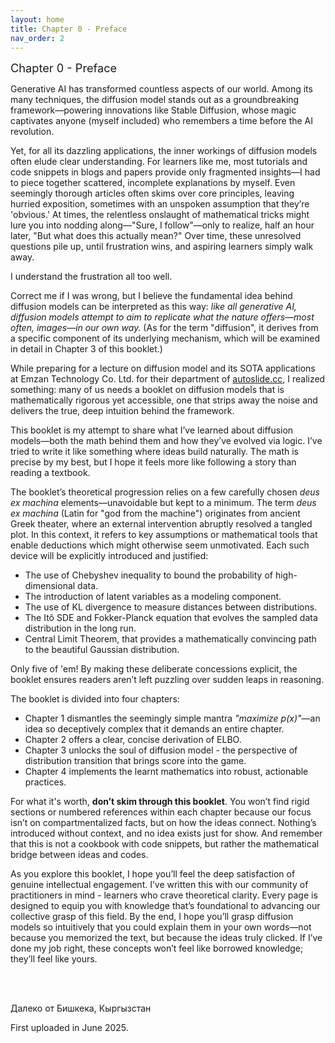 ```yaml
---
layout: home
title: Chapter 0 - Preface
nav_order: 2
---
```


<head>
  <title>A Preliminary Mathematical Exegesis of Diffusion Models</title>
  <meta name="description" content="An in-depth mathematical analysis of diffusion models in machine learning.">
  <meta name="keywords" content="diffusion models, mathematics, machine learning, exegesis">
  <meta name="author" content="Shuyue Wang">
  <!-- Open Graph (for social sharing) -->
  <meta property="og:title" content="A Preliminary Mathematical Exegesis of Diffusion Models">
  <meta property="og:description" content="An in-depth mathematical analysis of diffusion models in machine learning.">
  <meta property="og:url" content="https://shuyuew1991.github.io/A-Preliminary-Mathematical-Exegesis-of-Diffusion-Models/">
  <meta property="og:type" content="website">
</head>

<div style="text-align: left; font-size: 1.3em;">
Chapter 0 - Preface
</div>

Generative AI has transformed countless aspects of our world. 
Among its many techniques, the diffusion model stands out as a groundbreaking framework—powering innovations like Stable Diffusion, whose magic captivates anyone (myself included) who remembers a time before the AI revolution.


Yet, for all its dazzling applications, the inner workings of diffusion models often elude clear understanding. 
For learners like me, most tutorials and code snippets in blogs and papers provide only fragmented insights—I had to piece together scattered, incomplete explanations by myself.
Even seemingly thorough articles often skims over core principles, leaving hurried exposition, sometimes with an unspoken assumption that they’re 'obvious.'
At times, the relentless onslaught of mathematical tricks might lure you into nodding along—"Sure, I follow"—only to realize, half an hour later, "But what does this actually mean?" Over time, these unresolved questions pile up, until frustration wins, and aspiring learners simply walk away.


I understand the frustration all too well.


Correct me if I was wrong, but I believe the fundamental idea behind diffusion models can be interpreted as this way: _like all generative AI, diffusion models attempt to aim to replicate what the nature offers—most often, images—in our own way._
(As for the term "diffusion", it derives from a specific component of its underlying mechanism, which will be examined in detail in Chapter 3 of this booklet.)


While preparing for a lecture on diffusion model and its SOTA applications at Emzan Technology Co. Ltd. for their department of [autoslide.cc](https://autoslide.cc/), I realized something: many of us needs a booklet on diffusion models that is mathematically rigorous yet accessible, one that strips away the noise and delivers the true, deep intuition behind the framework.


This booklet is my attempt to share what I’ve learned about diffusion models—both the math behind them and how they’ve evolved via logic.
I’ve tried to write it like something where ideas build naturally. 
The math is precise by my best, but I hope it feels more like following a story than reading a textbook.


The booklet’s theoretical progression relies on a few carefully chosen _deus ex machina_ elements—unavoidable but kept to a minimum.
The term _deus ex machina_ (Latin for "god from the machine") originates from ancient Greek theater, where an external intervention abruptly resolved a tangled plot. 
In this context, it refers to key assumptions or mathematical tools that enable deductions which might otherwise seem unmotivated.
Each such device will be explicitly introduced and justified:
- The use of Chebyshev inequality to bound the probability of high-dimensional data.
- The introduction of latent variables as a modeling component.
- The use of KL divergence to measure distances between distributions.
- The Itô SDE and Fokker-Planck equation that evolves the sampled data distribution in the long run.
- Central Limit Theorem, that provides a mathematically convincing path to the beautiful Gaussian distribution.

Only five of 'em!
By making these deliberate concessions explicit, the booklet ensures readers aren’t left puzzling over sudden leaps in reasoning.


The booklet is divided into four chapters:
- Chapter 1 dismantles the seemingly simple mantra _"maximize p(x)"_—an idea so deceptively complex that it demands an entire chapter.
- Chapter 2 offers a clear, concise derivation of ELBO.
- Chapter 3 unlocks the soul of diffusion model - the perspective of distribution transition that brings score into the game.
- Chapter 4 implements the learnt mathematics into robust, actionable practices.


For what it's worth, **don’t skim through this booklet**.
You won’t find rigid sections or numbered references within each chapter because our focus isn’t on compartmentalized facts, but on how the ideas connect. 
Nothing’s introduced without context, and no idea exists just for show.
And remember that this is not a cookbook with code snippets, but rather the mathematical bridge between ideas and codes.


As you explore this booklet, I hope you’ll feel the deep satisfaction of genuine intellectual engagement. 
I’ve written this with our community of practitioners in mind - learners who crave theoretical clarity. 
Every page is designed to equip you with knowledge that’s foundational to advancing our collective grasp of this field.
By the end, I hope you’ll grasp diffusion models so intuitively that you could explain them in your own words—not because you memorized the text, but because the ideas truly clicked. 
If I’ve done my job right, these concepts won’t feel like borrowed knowledge; they’ll feel like yours.

<br><br>

Далеко от Бишкека, Кыргызстан

First uploaded in June 2025.

